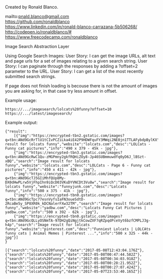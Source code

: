Created by Ronald Blanco.

mailto:pnald.blanco@gmail.com<br>
https://github.com/ronaldblanco<br>
https://www.linkedin.com/in/ronald-blanco-carrazana-5b506268/<br>
http://codepen.io/ronaldblanco/#<br>
https://www.freecodecamp.com/ronaldblanco<br>

Image Search Abstraction Layer

Using Google Search Images:
User Story: I can get the image URLs, alt text and page urls for a set of images relating to a given search string.
User Story: I can paginate through the responses by adding a ?offset=2 parameter to the URL.
User Story: I can get a list of the most recently submitted search strings.

If page does not finish loading is becouse there is not the amount of images you are asking for, in that case try less amount in offset.

Example usage:

    https://.../imagesearch/lolcats%20funny?offset=10
    https://.../latest/imagesearch/
    
Example output:
    
    {"result":
        [{"img":"https://encrypted-tbn2.gstatic.com/images?q=tbn:ANd9GcRrTlU1tCIvPCZiLka4iE42P9HDWFquFY3MWqi2NE0jn1TTLAFybdpBylKX","search":"Image result for lolcats funny","website":"lolcats.com","desc":"LOLCats - Funny cat pictures","info":"490 x 379 - 45k - jpg"},
        {"img":"https://encrypted-tbn3.gstatic.com/images?q=tbn:ANd9GcRwC1Qu-zMGPmny2gkfRQHiZOy8-Jp46SUBmmuwdfq0yD6J_lBSzt-xBQ","search":"Image result for lolcats funny","website":"lolcats.com","desc":"LOLCats - Page 6 - Funny cat pictures","info":"450 x 411 - 42k - jpg"},
        {"img":"https://encrypted-tbn3.gstatic.com/images?q=tbn:ANd9GcTJ5GIiMhfQUp8My-DX0dHwPLrw5VjFhpIhn9iQcD03VKuDYVNCDt3Vu8w","search":"Image result for lolcats funny","website":"funnyjunk.com","desc":"Lolcats funny","info":"500 x 375 - 41k - jpg"},
        {"img":"https://encrypted-tbn0.gstatic.com/images?q=tbn:ANd9GcTpc77esnVyfsIaFN3oueSdtD-2RcaBe5y_SP8XR0k_kDCNalerFXw32TM","search":"Image result for lolcats funny","website":"yadbw.com","desc":"Lolcats Funny Cat Pictures | yadbw.com","info":"500 x 392 - 62k - jpg"},
        {"img":"https://encrypted-tbn0.gstatic.com/images?q=tbn:ANd9GcQLLyOSNmTA-97DH2gQiNgjtkCowZXF7qRZpqdPceVyt6bzfCMPLJ3g-h4p","search":"Image result for lolcats funny","website":"pinterest.com","desc":"Funniest Lolcats | LOLCAts funny cats | Animal Memes | Pinterest ...","info":"500 x 325 - 44k - jpg"}]
    }
    
    [{"search":"lolcats%20funny","date":"2017-05-08T12:43:04.176Z"},
    {"search":"lolcats%20funny","date":"2017-05-08T00:47:44.582Z"},
    {"search":"lolcats%20funny","date":"2017-05-08T00:34:03.918Z"},
    {"search":"lolcats%20funny","date":"2017-05-08T00:28:21.952Z"},
    {"search":"lolcats%20funny","date":"2017-05-08T00:27:07.424Z"},
    {"search":"lolcats%20funny","date":"2017-05-07T23:53:40.165Z"}]
    


